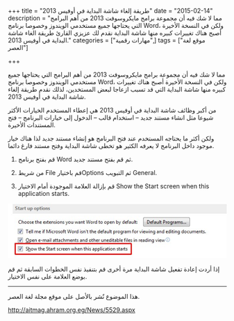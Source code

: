 +++
title = "طريقة إلغاء شاشة البداية في أوفيس 2013"
date = "2015-02-14"
description = "مما لا شك فيه أن مجموعة برامج مايكروسوفت 2013 من أهم البرامج التي يحتاجها جميع مستخدمي الويندوز وخصوصا برنامج Word، ولكن في النسخة الأخيرة أصبح هناك تغييرات كبيره منها شاشة البداية نقدم لك عزيزي القارئ طريقة الغاء شاشة البداية في أوفيس 2013."
categories = ["مهارات رقمية",]
tags = ["موقع لغة العصر"]

+++

مما لا شك فيه أن مجموعة برامج مايكروسوفت 2013 من أهم البرامج التي يحتاجها جميع مستخدمي الويندوز وخصوصا برنامج Word، ولكن في النسخة الأخيرة أصبح هناك تغييرات كبيره منها شاشة البداية التي قد تسبب ازعاجا لبعض المستخدين، لذلك نقدم طريقة إلغاء شاشة البداية في أوفيس 2013.

من أكبر وظائف شاشة البداية في أوفيس 2013 هي إعطاء المستخدم الخيارات الأكثر شيوعا مثل انشاء مستند جديد – استخدام قالب – الدخول إلى خيارات البرنامج – فتح المستندات الأخيرة.

ولكن أكثر ما يحتاجه المستخدم عند فتح البرنامج هو إنشاء مستند جديد لذا هناك خيار موجود داخل البرنامج لا يعرفه الكثير هو تخطى شاشة البداية وفتح مستند فارغ دائما.

1. قم بفتح برنامج Word ثم قم بفتح مستند جديد.
2. من شريط File قم باختيارOptions ثم التبويب General.

3. قم بإزالة العلامة الموجودة أمام الاختيار Show the Start screen when this application starts.

![2](images/2015-635594600722516025-251.jpg)

إذا أردت إعادة تفعيل شاشة البداية مرة أخرى قم بتنفيذ نفس الخطوات السابقة ثم قم بوضع العلامة على نفس الاختيار.

---

هذا الموضوع نٌشر باﻷصل على موقع مجلة لغة العصر.

http://aitmag.ahram.org.eg/News/5529.aspx

